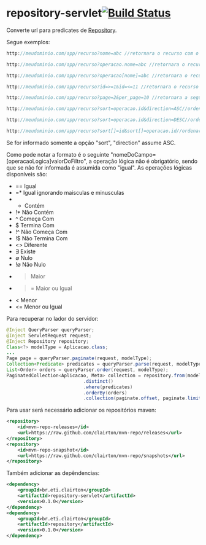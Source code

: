 # repository-servlet[![Build Status](https://drone.io/github.com/clairton/repository-servlet/status.png)](https://drone.io/github.com/clairton/repository-servlet/latest)

Converte url para predicates de [Repository](https://github.com/clairton/repository).

Segue exemplos:
```java
http://meudominio.com/app/recurso?nome=abc //retornara o recurso com o nome igual a "abc"

http://meudominio.com/app/recurso?operacao.nome=abc //retornara o recurso com o nome da operacao igual a "abc"

http://meudominio.com/app/recurso?operacao[nome]=abc //retornara o recurso com o nome da operacao igual a "abc"

http://meudominio.com/app/recurso?id=>=1&id=<=11 //retornara o recurso com o id entre 1 e 11

http://meudominio.com/app/recurso?page=2&per_page=10 //retornara a segunda pagina com 10 itens

http://meudominio.com/app/recurso?sort=operacao.id&direction=ASC//ordenara ascendentemente pelo id da operação

http://meudominio.com/app/recurso?sort=operacao.id&direction=DESC//ordenara decrescente pelo id da operação

http://meudominio.com/app/recurso?sort[]=id&sort[]=operacao.id//ordenara pelo id e pelo id da operação
```
Se for informado somente a opção "sort", "direction" assume ASC.

Como pode notar a formato é o seguinte "nomeDoCampo=[operacaoLogica]valorDoFiltro", a operação lógica
não é obrigatório, sendo que se não for informada é assumida como "igual".
As operações lógicas disponíveis são:
* == Igual
* =* Igual ignorando maisculas e minusculas
* * Contém
* !* Não Contém
* ^ Começa Com
* $ Termina Com
* !^ Não Começa Com
* !$ Não Termina Com
* <> Diferente
* ∃  Existe
* ∅  Nulo
* !∅ Não Nulo
* >  Maior
* >= Maior ou Igual
* <  Menor
* <= Menor ou Igual

Para recuperar no lador do servidor:
```java
@Inject QueryParser queryParser;
@Inject ServletRequest request;
@Inject Repository repository;
Class<?> modelType = Aplicacao.class;
...
Page page = queryParser.paginate(request, modelType);
Collection<Predicate> predicates = queryParser.parse(request, modelType);
List<Order> orders = queryParser.order(request, modelType);
PaginatedCollection<Aplicacao, Meta> collection = repository.from(modelType)
							.distinct()
							.where(predicates)
							.orderBy(orders)
							.collection(paginate.offset, paginate.limit);
```

Para usar será necessário adicionar os repositórios maven:

```xml
<repository>
	<id>mvn-repo-releases</id>
	<url>https://raw.github.com/clairton/mvn-repo/releases</url>
</repository>
<repository>
	<id>mvn-repo-snapshot</id>
	<url>https://raw.github.com/clairton/mvn-repo/snapshots</url>
</repository>
```
 Também adicionar as depêndencias:
```xml
<dependency>
    <groupId>br.eti.clairton</groupId>
	<artifactId>repository-servlet</artifactId>
	<version>0.1.0</version>
</dependency>
<dependency>
    <groupId>br.eti.clairton</groupId>
	<artifactId>repository</artifactId>
	<version>0.1.0</version>
</dependency>
```
